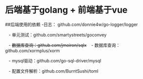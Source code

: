 # 后端基于golang + 前端基于vue

##后端使用的依赖
  -日志： github.com/donnie4w/go-logger/logger

    - 单元测试：github.com/smartystreets/goconvey

    - ~~数据库查询：github.com/jmoiron/sqlx~~
    - 数据库查询：github.com/xormplus/xorm

    - mysql驱动：github.com/go-sql-driver/mysql

    - 配置文件解析：github.com/BurntSushi/toml
    

